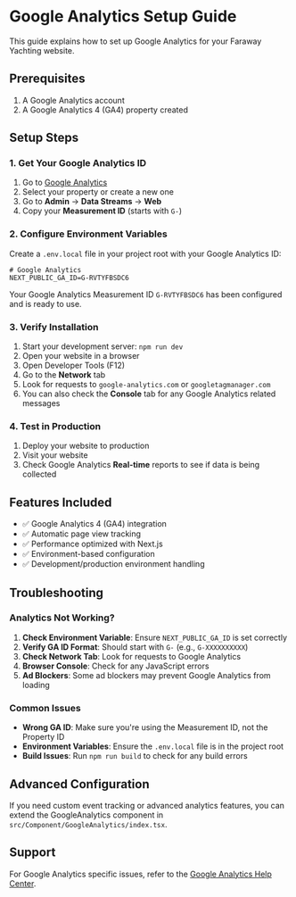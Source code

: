 # Google Analytics Setup Guide

This guide explains how to set up Google Analytics for your Faraway Yachting website.

## Prerequisites

1. A Google Analytics account
2. A Google Analytics 4 (GA4) property created

## Setup Steps

### 1. Get Your Google Analytics ID

1. Go to [Google Analytics](https://analytics.google.com/)
2. Select your property or create a new one
3. Go to **Admin** → **Data Streams** → **Web**
4. Copy your **Measurement ID** (starts with `G-`)

### 2. Configure Environment Variables

Create a `.env.local` file in your project root with your Google Analytics ID:

```env
# Google Analytics
NEXT_PUBLIC_GA_ID=G-RVTYFBSDC6
```

Your Google Analytics Measurement ID `G-RVTYFBSDC6` has been configured and is ready to use.

### 3. Verify Installation

1. Start your development server: `npm run dev`
2. Open your website in a browser
3. Open Developer Tools (F12)
4. Go to the **Network** tab
5. Look for requests to `google-analytics.com` or `googletagmanager.com`
6. You can also check the **Console** tab for any Google Analytics related messages

### 4. Test in Production

1. Deploy your website to production
2. Visit your website
3. Check Google Analytics **Real-time** reports to see if data is being collected

## Features Included

- ✅ Google Analytics 4 (GA4) integration
- ✅ Automatic page view tracking
- ✅ Performance optimized with Next.js
- ✅ Environment-based configuration
- ✅ Development/production environment handling

## Troubleshooting

### Analytics Not Working?

1. **Check Environment Variable**: Ensure `NEXT_PUBLIC_GA_ID` is set correctly
2. **Verify GA ID Format**: Should start with `G-` (e.g., `G-XXXXXXXXXX`)
3. **Check Network Tab**: Look for requests to Google Analytics
4. **Browser Console**: Check for any JavaScript errors
5. **Ad Blockers**: Some ad blockers may prevent Google Analytics from loading

### Common Issues

- **Wrong GA ID**: Make sure you're using the Measurement ID, not the Property ID
- **Environment Variables**: Ensure the `.env.local` file is in the project root
- **Build Issues**: Run `npm run build` to check for any build errors

## Advanced Configuration

If you need custom event tracking or advanced analytics features, you can extend the GoogleAnalytics component in `src/Component/GoogleAnalytics/index.tsx`.

## Support

For Google Analytics specific issues, refer to the [Google Analytics Help Center](https://support.google.com/analytics/).
